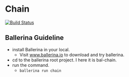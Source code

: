 # Chain
[![Build Status](https://travis-ci.com/shehand/Chain.svg?token=njZFqwG6YQaWfcVbpazT&branch=master)](https://travis-ci.com/shehand/Chain)

## Ballerina Guideline

- install Ballerina in your local.
    - Visit www.ballerina.io to download and try ballerina.
- cd to the ballerina root project. I here it is bal-chain.
- run the command.
    - `ballerina run chain`